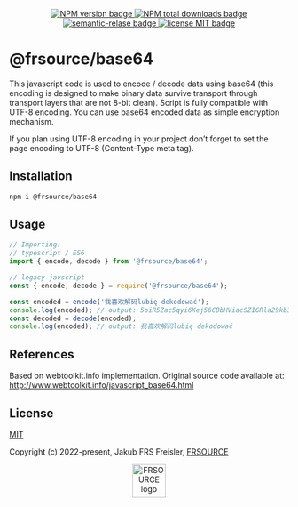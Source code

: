 <p align="center">
  <a href="https://www.npmjs.com/package/@frsource/base64">
    <img src="https://img.shields.io/npm/v/@frsource/base64.svg" alt="NPM version badge">
  </a>
  <a href="https://www.npmjs.com/package/@frsource/base64">
    <img src="https://img.shields.io/npm/dt/@frsource/base64.svg" alt="NPM total downloads badge">
  </a>
  <a href="https://github.com/semantic-release/semantic-release">
    <img src="https://img.shields.io/badge/%20%20%F0%9F%93%A6%F0%9F%9A%80-semantic--release-e10079.svg" alt="semantic-relase badge">
  </a>
  <a href="https://github.com/FRSOURCE/base64/blob/main/LICENSE">
    <img src="https://img.shields.io/github/license/FRSOURCE/base64.svg" alt="license MIT badge">
  </a>
</p>

# @frsource/base64

This javascript code is used to encode / decode data using base64 (this encoding is designed to make binary data survive transport through transport layers that are not 8-bit clean). Script is fully compatible with UTF-8 encoding. You can use base64 encoded data as simple encryption mechanism.

If you plan using UTF-8 encoding in your project don’t forget to set the page encoding to UTF-8 (Content-Type meta tag).

## Installation

```bash
npm i @frsource/base64
```

## Usage

```js
// Importing:
// typescript / ES6
import { encode, decode } from '@frsource/base64';

// legacy javscript
const { encode, decode } = require('@frsource/base64');

const encoded = encode('我喜欢解码lubię dekodować');
console.log(encoded); // output: 5oiR5Zac5qyi6Kej56CBbHViacSZIGRla29kb3dhxIc=
const decoded = decode(encoded);
console.log(encoded); // output: 我喜欢解码lubię dekodować
```

## References

Based on webtoolkit.info implementation.
Original source code available at: http://www.webtoolkit.info/javascript_base64.html

## License

[MIT](https://opensource.org/licenses/MIT)

Copyright (c) 2022-present, Jakub FRS Freisler, [FRSOURCE](https://www.frsource.org/)

<p align="center">
<a href="https://www.frsource.org/" title="Click to visit FRSOURCE page!">
<img src="https://www.frsource.org/logo.jpg" alt="FRSOURCE logo" height="60px"/>
</a>
</p>
